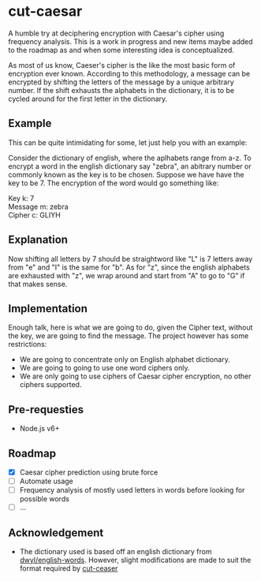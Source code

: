 # cut-caesar
A humble try at deciphering encryption with Caesar's cipher using frequency analysis. This is a work in progress and new items maybe added to the roadmap as and when some interesting idea is conceptualized.

As most of us know, Caeser's cipher is the like the most basic form of encryption ever known. According to this methodology, a message can be encrypted by shifting the letters of the message by a unique arbitrary number. If the shift exhausts the alphabets in the dictionary, it is to be cycled around for the first letter in the dictionary.

## Example

This can be quite intimidating for some, let just help you with an example:

Consider the dictionary of english, where the aplhabets range from a-z. To encrypt a word in the english dictionary say "zebra", an abitrary number or commonly known as the key is to be chosen. Suppose we have have the key to be 7. The encryption of the word would go something like:

Key k: 7<br>
Message m: zebra<br>
Cipher c:  GLIYH<br>

## Explanation

Now shifting all letters by 7 should be straightword like "L" is 7 letters away from "e" and "I" is the same for "b". As for "z", since the english alphabets are exhausted with "z", we wrap around and start from "A" to go to "G" if that makes sense.

## Implementation

Enough talk, here is what we are going to do, given the Cipher text, without the key, we are going to find the message. The project however has some restrictions:

* We are going to concentrate only on English alphabet dictionary.
* We are going to going to use one word ciphers only.
* We are only going to use ciphers of Caesar cipher encryption, no other ciphers supported.

## Pre-requesties

* Node.js v6+

<!--- ## Usage

Run `crack.js` using `node crack.js`, feed your cipher text and boom! You will get your message -->

## Roadmap

- [X] Caesar cipher prediction using brute force
- [ ] Automate usage
- [ ] Frequency analysis of mostly used letters in words before looking for possible words
- [ ] ...

## Acknowledgement

* The dictionary used is based off an english dictionary from [dwyl/english-words](https://github.com/dwyl/english-words). However, slight modifications are made to suit the format required by [cut-ceaser](https://github.com/ssupdoc/cut-caesar)